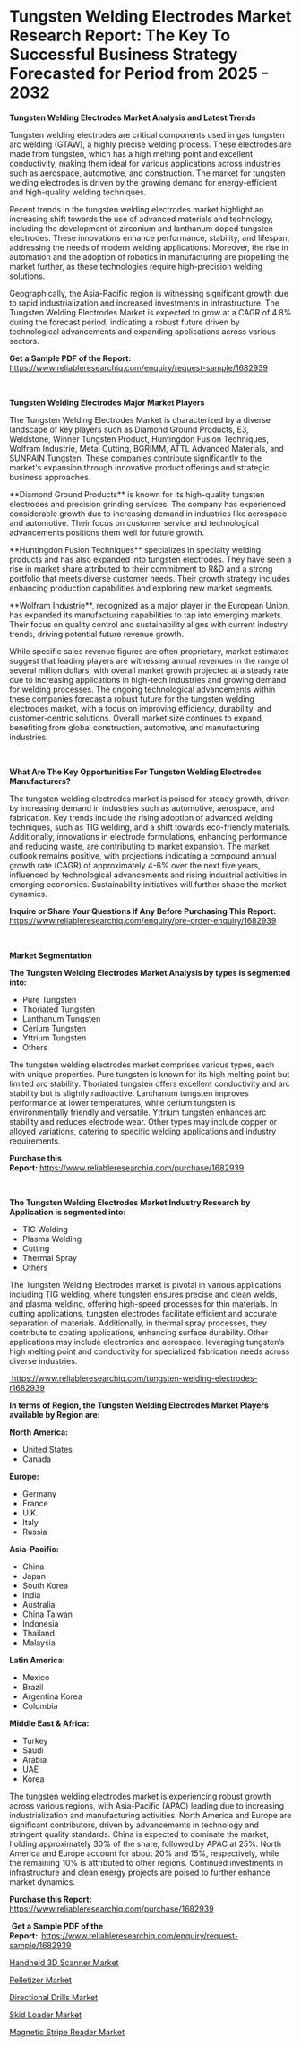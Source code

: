 <p><h1>Tungsten Welding Electrodes Market Research Report: The Key To Successful Business Strategy Forecasted for Period from 2025 - 2032</h1></p><p><strong>Tungsten Welding Electrodes Market Analysis and Latest Trends</strong></p>
<p><p>Tungsten welding electrodes are critical components used in gas tungsten arc welding (GTAW), a highly precise welding process. These electrodes are made from tungsten, which has a high melting point and excellent conductivity, making them ideal for various applications across industries such as aerospace, automotive, and construction. The market for tungsten welding electrodes is driven by the growing demand for energy-efficient and high-quality welding techniques.</p><p>Recent trends in the tungsten welding electrodes market highlight an increasing shift towards the use of advanced materials and technology, including the development of zirconium and lanthanum doped tungsten electrodes. These innovations enhance performance, stability, and lifespan, addressing the needs of modern welding applications. Moreover, the rise in automation and the adoption of robotics in manufacturing are propelling the market further, as these technologies require high-precision welding solutions.</p><p>Geographically, the Asia-Pacific region is witnessing significant growth due to rapid industrialization and increased investments in infrastructure. The Tungsten Welding Electrodes Market is expected to grow at a CAGR of 4.8% during the forecast period, indicating a robust future driven by technological advancements and expanding applications across various sectors.</p></p>
<p><strong>Get a Sample PDF of the Report:&nbsp;</strong> <a href="https://www.reliableresearchiq.com/enquiry/request-sample/1682939?utm_campaign=114&utm_medium=2&utm_source=Github&utm_content=ia&utm_term=19022025&utm_id=tungsten-welding-electrodes">https://www.reliableresearchiq.com/enquiry/request-sample/1682939</a></p>
<p>&nbsp;</p>
<p><strong>Tungsten Welding Electrodes Major Market Players</strong></p>
<p><p>The Tungsten Welding Electrodes Market is characterized by a diverse landscape of key players such as Diamond Ground Products, E3, Weldstone, Winner Tungsten Product, Huntingdon Fusion Techniques, Wolfram Industrie, Metal Cutting, BGRIMM, ATTL Advanced Materials, and SUNRAIN Tungsten. These companies contribute significantly to the market's expansion through innovative product offerings and strategic business approaches.</p><p>**Diamond Ground Products** is known for its high-quality tungsten electrodes and precision grinding services. The company has experienced considerable growth due to increasing demand in industries like aerospace and automotive. Their focus on customer service and technological advancements positions them well for future growth.</p><p>**Huntingdon Fusion Techniques** specializes in specialty welding products and has also expanded into tungsten electrodes. They have seen a rise in market share attributed to their commitment to R&D and a strong portfolio that meets diverse customer needs. Their growth strategy includes enhancing production capabilities and exploring new market segments.</p><p>**Wolfram Industrie**, recognized as a major player in the European Union, has expanded its manufacturing capabilities to tap into emerging markets. Their focus on quality control and sustainability aligns with current industry trends, driving potential future revenue growth.</p><p>While specific sales revenue figures are often proprietary, market estimates suggest that leading players are witnessing annual revenues in the range of several million dollars, with overall market growth projected at a steady rate due to increasing applications in high-tech industries and growing demand for welding processes. The ongoing technological advancements within these companies forecast a robust future for the tungsten welding electrodes market, with a focus on improving efficiency, durability, and customer-centric solutions. Overall market size continues to expand, benefiting from global construction, automotive, and manufacturing industries.</p></p>
<p>&nbsp;</p>
<p><strong>What Are The Key Opportunities For Tungsten Welding Electrodes Manufacturers?</strong></p>
<p><p>The tungsten welding electrodes market is poised for steady growth, driven by increasing demand in industries such as automotive, aerospace, and fabrication. Key trends include the rising adoption of advanced welding techniques, such as TIG welding, and a shift towards eco-friendly materials. Additionally, innovations in electrode formulations, enhancing performance and reducing waste, are contributing to market expansion. The market outlook remains positive, with projections indicating a compound annual growth rate (CAGR) of approximately 4-6% over the next five years, influenced by technological advancements and rising industrial activities in emerging economies. Sustainability initiatives will further shape the market dynamics.</p></p>
<p><strong>Inquire or Share Your Questions If Any Before Purchasing This Report:</strong> <a href="https://www.reliableresearchiq.com/enquiry/pre-order-enquiry/1682939?utm_campaign=114&utm_medium=2&utm_source=Github&utm_content=ia&utm_term=19022025&utm_id=tungsten-welding-electrodes">https://www.reliableresearchiq.com/enquiry/pre-order-enquiry/1682939</a></p>
<p>&nbsp;</p>
<p><strong>Market Segmentation</strong></p>
<p><strong>The Tungsten Welding Electrodes Market Analysis by types is segmented into:</strong></p>
<p><ul><li>Pure Tungsten</li><li>Thoriated Tungsten</li><li>Lanthanum Tungsten</li><li>Cerium Tungsten</li><li>Yttrium Tungsten</li><li>Others</li></ul></p>
<p><p>The tungsten welding electrodes market comprises various types, each with unique properties. Pure tungsten is known for its high melting point but limited arc stability. Thoriated tungsten offers excellent conductivity and arc stability but is slightly radioactive. Lanthanum tungsten improves performance at lower temperatures, while cerium tungsten is environmentally friendly and versatile. Yttrium tungsten enhances arc stability and reduces electrode wear. Other types may include copper or alloyed variations, catering to specific welding applications and industry requirements.</p></p>
<p><strong>Purchase this Report:&nbsp;</strong><a href="https://www.reliableresearchiq.com/purchase/1682939?utm_campaign=114&utm_medium=2&utm_source=Github&utm_content=ia&utm_term=19022025&utm_id=tungsten-welding-electrodes">https://www.reliableresearchiq.com/purchase/1682939</a></p>
<p>&nbsp;</p>
<p><strong>The Tungsten Welding Electrodes Market Industry Research by Application is segmented into:</strong></p>
<p><ul><li>TIG Welding</li><li>Plasma Welding</li><li>Cutting</li><li>Thermal Spray</li><li>Others</li></ul></p>
<p><p>The Tungsten Welding Electrodes market is pivotal in various applications including TIG welding, where tungsten ensures precise and clean welds, and plasma welding, offering high-speed processes for thin materials. In cutting applications, tungsten electrodes facilitate efficient and accurate separation of materials. Additionally, in thermal spray processes, they contribute to coating applications, enhancing surface durability. Other applications may include electronics and aerospace, leveraging tungsten’s high melting point and conductivity for specialized fabrication needs across diverse industries.</p></p>
<p><a href="https://www.reliableresearchiq.com/tungsten-welding-electrodes-r1682939?utm_campaign=114&utm_medium=2&utm_source=Github&utm_content=ia&utm_term=19022025&utm_id=tungsten-welding-electrodes">&nbsp;https://www.reliableresearchiq.com/tungsten-welding-electrodes-r1682939</a></p>
<p><strong>In terms of Region, the Tungsten Welding Electrodes Market Players available by Region are:</strong></p>
<p>
    <p> <strong> North America: </strong>
        <ul>
            <li>United States</li>
            <li>Canada</li>
        </ul>
        </p> 
    <p> <strong> Europe: </strong>
        <ul>
            <li>Germany</li>
            <li>France</li>
            <li>U.K.</li>
            <li>Italy</li>
            <li>Russia</li>
        </ul>
        </p> 
    <p> <strong> Asia-Pacific: </strong>
        <ul>
            <li>China</li>
            <li>Japan</li>
            <li>South Korea</li>
            <li>India</li>
            <li>Australia</li>
            <li>China Taiwan</li>
            <li>Indonesia</li>
            <li>Thailand</li>
            <li>Malaysia</li>
        </ul>
        </p> 
    <p> <strong> Latin America: </strong>
        <ul>
            <li>Mexico</li>
            <li>Brazil</li>
            <li>Argentina Korea</li>
            <li>Colombia</li>
        </ul>
        </p> 
    <p> <strong> Middle East & Africa: </strong>
        <ul>
            <li>Turkey</li>
            <li>Saudi</li>
            <li>Arabia</li>
            <li>UAE</li>
            <li>Korea</li>
        </ul>
    </p>
    </p>
<p><p>The tungsten welding electrodes market is experiencing robust growth across various regions, with Asia-Pacific (APAC) leading due to increasing industrialization and manufacturing activities. North America and Europe are significant contributors, driven by advancements in technology and stringent quality standards. China is expected to dominate the market, holding approximately 30% of the share, followed by APAC at 25%. North America and Europe account for about 20% and 15%, respectively, while the remaining 10% is attributed to other regions. Continued investments in infrastructure and clean energy projects are poised to further enhance market dynamics.</p></p>
<p><strong>Purchase this Report: </strong><a href="https://www.reliableresearchiq.com/purchase/1682939?utm_campaign=114&utm_medium=2&utm_source=Github&utm_content=ia&utm_term=19022025&utm_id=tungsten-welding-electrodes">https://www.reliableresearchiq.com/purchase/1682939</a></p>
<p>&nbsp;<strong>Get a Sample PDF of the Report:&nbsp;&nbsp;</strong><a href="https://www.reliableresearchiq.com/enquiry/request-sample/1682939?utm_campaign=114&utm_medium=2&utm_source=Github&utm_content=ia&utm_term=19022025&utm_id=tungsten-welding-electrodes">https://www.reliableresearchiq.com/enquiry/request-sample/1682939</a></p>
<p><strong></strong></p>
<p><p><a href="https://github.com/looseurbenra/Market-Research-Report-List-1/blob/main/handheld-3d-scanner-market.md?utm_campaign=114&utm_medium=2&utm_source=Github&utm_content=ia&utm_term=19022025&utm_id=tungsten-welding-electrodes">Handheld 3D Scanner Market</a></p><p><a href="https://github.com/hamremunazm4/Market-Research-Report-List-1/blob/main/pelletizer-market.md?utm_campaign=114&utm_medium=2&utm_source=Github&utm_content=ia&utm_term=19022025&utm_id=tungsten-welding-electrodes">Pelletizer Market</a></p><p><a href="https://github.com/boccalyver5k/Market-Research-Report-List-1/blob/main/directional-drills-market.md?utm_campaign=114&utm_medium=2&utm_source=Github&utm_content=ia&utm_term=19022025&utm_id=tungsten-welding-electrodes">Directional Drills Market</a></p><p><a href="https://github.com/chadytoungu4/Market-Research-Report-List-1/blob/main/skid-loader-market.md?utm_campaign=114&utm_medium=2&utm_source=Github&utm_content=ia&utm_term=19022025&utm_id=tungsten-welding-electrodes">Skid Loader Market</a></p><p><a href="https://github.com/tommybrionhg/Market-Research-Report-List-1/blob/main/magnetic-stripe-reader-market.md?utm_campaign=114&utm_medium=2&utm_source=Github&utm_content=ia&utm_term=19022025&utm_id=tungsten-welding-electrodes">Magnetic Stripe Reader Market</a></p></p>